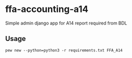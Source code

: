 # ffa-accounting-a14
Simple admin django app for A14 report required from BDL

## Usage
`pew new --python=python3 -r requirements.txt FFA_A14`
